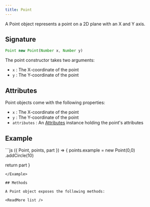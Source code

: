 ```yaml
---
title: Point
---
```


A Point object represents a point on a 2D plane with an X and Y axis.

## Signature

```js
Point new Point(Number x, Number y)
```

The point constructor takes two arguments:

- `x` : The X-coordinate of the point
- `y` : The Y-coordinate of the point

## Attributes

Point objects come with the following properties:

- `x` : The X-coordinate of the point
- `y` : The Y-coordinate of the point
- `attributes` : An [Attributes](/reference/api/attributes) instance holding the point's attributes

## Example

<Example caption="Example of the Point constructor">
```js
({ Point, points, part }) => {
  points.example = new Point(0,0)
    .addCircle(10)

  return part
}
```
</Example>

## Methods

A Point object exposes the following methods:

<ReadMore list />
